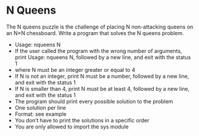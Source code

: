 # N Queens

<p>The N queens puzzle is the challenge of placing N non-attacking queens on an N×N chessboard. Write a program that solves the N queens problem.</p>
<ul>
<li>Usage: nqueens N</li>
<li>If the user called the program with the wrong number of arguments, print Usage: nqueens N, followed by a new line, and exit with the status 1</li>
<li>where N must be an integer greater or equal to 4</li>
<li>If N is not an integer, print N must be a number, followed by a new line, and exit with the status 1</li>
<li>If N is smaller than 4, print N must be at least 4, followed by a new line, and exit with the status 1</li>
<li>The program should print every possible solution to the problem</li>
<li>One solution per line</li>
<li>Format: see example</li>
<li>You don’t have to print the solutions in a specific order</li>
<li>You are only allowed to import the sys module</li>
</ul>

